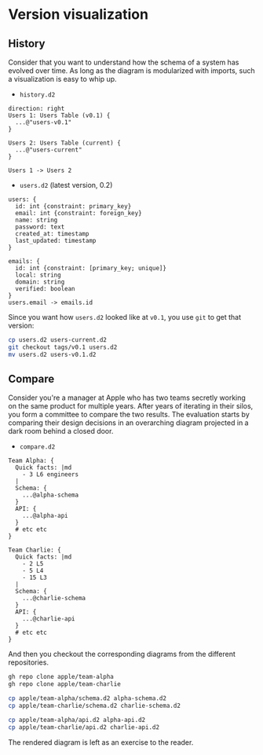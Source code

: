 # Version visualization

## History

Consider that you want to understand how the schema of a system has evolved over time. As
long as the diagram is modularized with imports, such a visualization is easy to whip up.

- `history.d2`
```d2
direction: right
Users 1: Users Table (v0.1) {
  ...@"users-v0.1"
}

Users 2: Users Table (current) {
  ...@"users-current"
}

Users 1 -> Users 2
```

- `users.d2` (latest version, 0.2)
```d2
users: {
  id: int {constraint: primary_key}
  email: int {constraint: foreign_key}
  name: string
  password: text
  created_at: timestamp
  last_updated: timestamp
}

emails: {
  id: int {constraint: [primary_key; unique]}
  local: string
  domain: string
  verified: boolean
}
users.email -> emails.id
```

Since you want how `users.d2` looked like at `v0.1`, you use `git` to get that version:

```sh
cp users.d2 users-current.d2
git checkout tags/v0.1 users.d2
mv users.d2 users-v0.1.d2
```

<div className="embedSVG" dangerouslySetInnerHTML={{__html: require('@site/static/img/generated/imports-vv-history.svg2')}}></div>

## Compare

Consider you're a manager at Apple who has two teams secretly working on the same product
for multiple years. After years of iterating in their silos, you form a committee to
compare the two results. The evaluation starts by comparing their design decisions in an
overarching diagram projected in a dark room behind a closed door.

- `compare.d2`
```d2
Team Alpha: {
  Quick facts: |md
    - 3 L6 engineers
  |
  Schema: {
    ...@alpha-schema
  }
  API: {
    ...@alpha-api
  }
  # etc etc
}

Team Charlie: {
  Quick facts: |md
    - 2 L5
    - 5 L4
    - 15 L3
  |
  Schema: {
    ...@charlie-schema
  }
  API: {
    ...@charlie-api
  }
  # etc etc
}
```

And then you checkout the corresponding diagrams from the different repositories.
```sh
gh repo clone apple/team-alpha
gh repo clone apple/team-charlie

cp apple/team-alpha/schema.d2 alpha-schema.d2
cp apple/team-charlie/schema.d2 charlie-schema.d2

cp apple/team-alpha/api.d2 alpha-api.d2
cp apple/team-charlie/api.d2 charlie-api.d2
```

The rendered diagram is left as an exercise to the reader.
